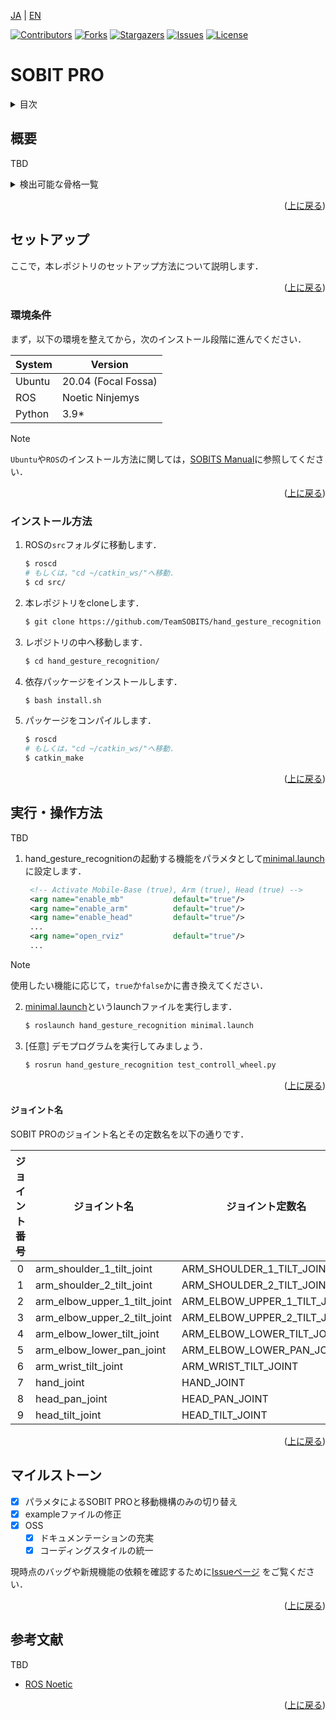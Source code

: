 <a name="readme-top"></a>

[JA](README.md) | [EN](README.en.md)

[![Contributors][contributors-shield]][contributors-url]
[![Forks][forks-shield]][forks-url]
[![Stargazers][stars-shield]][stars-url]
[![Issues][issues-shield]][issues-url]
[![License][license-shield]][license-url]

# SOBIT PRO

<!-- 目次 -->
<details>
  <summary>目次</summary>
  <ol>
    <li>
      <a href="#概要">概要</a>
    </li>
    <li>
      <a href="#環境構築">環境構築</a>
      <ul>
        <li><a href="#環境条件">環境条件</a></li>
        <li><a href="#インストール方法">インストール方法</a></li>
      </ul>
    </li>
    <li>
    　<a href="#実行操作方法">実行・操作方法</a>
    </li>
    <li><a href="#マイルストーン">マイルストーン</a></li>
    <!-- <li><a href="#contributing">Contributing</a></li> -->
    <!-- <li><a href="#license">License</a></li> -->
    <li><a href="#参考文献">参考文献</a></li>
  </ol>
</details>



<!-- レポジトリの概要 -->
## 概要

TBD

<details>
<summary>検出可能な骨格一覧</summary>

| ID | Varible | Hand Part
| --- | --- | --- |
| 0  | wrist             | wrist |
| 1  | thumb_cmc         | thumb carpometacarpal |
| 2  | thumb_mcp         | thumb metacarpophalangeal |
| 3  | thumb_ip          | thumb interphalangeal |
| 4  | thumb_tip         | thumb tip |
| 5  | index_finger_mcp  | index finger metacarpophalangeal |
| 6  | index_finger_pip  | index finger proximal inter-phalangeal |
| 7  | index_finger_dip  | index finger distal interphalangeal |
| 8  | index_finger_tip  | index finger tip |
| 9  | middle_finger_mcp | middle finger metacarpophalangeal |
| 10 | middle_finger_pip | middle finger proximal inter-phalangeal |
| 11 | middle_finger_dip | middle finger distal interphalangeal |
| 12 | middle_finger_tip | middle finger tip |
| 13 | ring_finger_mcp   | ring finger metacarpophalangeal |
| 14 | ring_finger_pip   | ring finger proximal inter-phalangeal |
| 15 | ring_finger_dip   | ring finger distal interphalangeal |
| 16 | ring_finger_tip   | ring finger tip |
| 17 | pinky_mcp         | pinky metacarpophalangeal |
| 18 | pinky_pip         | pinky proximal inter-phalangeal |
| 19 | pinky_dip         | pinky distal interphalangeal |
| 20 | pinky_tip         | pinky tip |

![MediaPipe Hand landmark](https://developers.google.com/static/mediapipe/images/solutions/hand-landmarks.png)

</details>

<p align="right">(<a href="#readme-top">上に戻る</a>)</p>


<!-- セットアップ -->
## セットアップ

ここで，本レポジトリのセットアップ方法について説明します．

<p align="right">(<a href="#readme-top">上に戻る</a>)</p>


### 環境条件

まず，以下の環境を整えてから，次のインストール段階に進んでください．

| System  | Version |
| ------------- | ------------- |
| Ubuntu | 20.04 (Focal Fossa) |
| ROS | Noetic Ninjemys |
| Python | 3.9* |

> [!NOTE]
> `Ubuntu`や`ROS`のインストール方法に関しては，[SOBITS Manual](https://github.com/TeamSOBITS/sobits_manual#%E9%96%8B%E7%99%BA%E7%92%B0%E5%A2%83%E3%81%AB%E3%81%A4%E3%81%84%E3%81%A6)に参照してください．

<p align="right">(<a href="#readme-top">上に戻る</a>)</p>


### インストール方法

1. ROSの`src`フォルダに移動します．
   ```sh
   $ roscd
   # もしくは，"cd ~/catkin_ws/"へ移動．
   $ cd src/
   ```
2. 本レポジトリをcloneします．
   ```sh
   $ git clone https://github.com/TeamSOBITS/hand_gesture_recognition
   ```
3. レポジトリの中へ移動します．
   ```sh
   $ cd hand_gesture_recognition/
   ```
4. 依存パッケージをインストールします．
   ```sh
   $ bash install.sh
   ```
5. パッケージをコンパイルします．
   ```sh
   $ roscd
   # もしくは，"cd ~/catkin_ws/"へ移動．
   $ catkin_make
   ```

<p align="right">(<a href="#readme-top">上に戻る</a>)</p>


<!-- 実行・操作方法 -->
## 実行・操作方法

TBD

1. hand_gesture_recognitionの起動する機能をパラメタとして[minimal.launch](launch/minimal.launch)に設定します．
   ```xml
    <!-- Activate Mobile-Base (true), Arm (true), Head (true) -->
    <arg name="enable_mb"           default="true"/>
    <arg name="enable_arm"          default="true"/>
    <arg name="enable_head"         default="true"/>
    ...
    <arg name="open_rviz"           default="true"/>
    ...
   ```

> [!NOTE]
> 使用したい機能に応じて，`true`か`false`かに書き換えてください．

2. [minimal.launch](launch/minimal.launch)というlaunchファイルを実行します．
   ```sh
   $ roslaunch hand_gesture_recognition minimal.launch
   ```
3. [任意] デモプログラムを実行してみましょう．
   ```sh
   $ rosrun hand_gesture_recognition test_controll_wheel.py
   ```

<p align="right">(<a href="#readme-top">上に戻る</a>)</p>


#### ジョイント名

SOBIT PROのジョイント名とその定数名を以下の通りです．

| ジョイント番号 | ジョイント名 | ジョイント定数名 |
| :---: | --- | --- |
| 0 | arm_shoulder_1_tilt_joint | ARM_SHOULDER_1_TILT_JOINT |
| 1 | arm_shoulder_2_tilt_joint | ARM_SHOULDER_2_TILT_JOINT |
| 2 | arm_elbow_upper_1_tilt_joint | ARM_ELBOW_UPPER_1_TILT_JOINT |
| 3 | arm_elbow_upper_2_tilt_joint | ARM_ELBOW_UPPER_2_TILT_JOINT |
| 4 | arm_elbow_lower_tilt_joint | ARM_ELBOW_LOWER_TILT_JOINT |
| 5 | arm_elbow_lower_pan_joint | ARM_ELBOW_LOWER_PAN_JOINT |
| 6 | arm_wrist_tilt_joint | ARM_WRIST_TILT_JOINT |
| 7 | hand_joint | HAND_JOINT |
| 8 | head_pan_joint | HEAD_PAN_JOINT |
| 9 | head_tilt_joint | HEAD_TILT_JOINT |

<p align="right">(<a href="#readme-top">上に戻る</a>)</p>


<!-- マイルストーン -->
## マイルストーン

- [x] パラメタによるSOBIT PROと移動機構のみの切り替え
- [x] exampleファイルの修正
- [x] OSS
    - [x] ドキュメンテーションの充実
    - [x] コーディングスタイルの統一

現時点のバッグや新規機能の依頼を確認するために[Issueページ][issues-url] をご覧ください．

<p align="right">(<a href="#readme-top">上に戻る</a>)</p>


<!-- CONTRIBUTING -->
<!-- ## Contributing

Contributions are what make the open source community such an amazing place to learn, inspire, and create. Any contributions you make are **greatly appreciated**.

If you have a suggestion that would make this better, please fork the repo and create a pull request. You can also simply open an issue with the tag "enhancement".
Don't forget to give the project a star! Thanks again!

1. Fork the Project
2. Create your Feature Branch (`git checkout -b feature/AmazingFeature`)
3. Commit your Changes (`git commit -m 'Add some AmazingFeature'`)
4. Push to the Branch (`git push origin feature/AmazingFeature`)
5. Open a Pull Request

<p align="right">(<a href="#readme-top">上に戻る</a>)</p> -->


<!-- LICENSE -->
<!-- ## License

Distributed under the MIT License. See `LICENSE.txt` for more NOTErmation.

<p align="right">(<a href="#readme-top">上に戻る</a>)</p> -->


<!-- 参考文献 -->
## 参考文献

TBD
- [ROS Noetic](http://wiki.ros.org/noetic)
<!-- - [](/) -->

<p align="right">(<a href="#readme-top">上に戻る</a>)</p>



<!-- MARKDOWN LINKS & IMAGES -->
<!-- https://www.markdownguide.org/basic-syntax/#reference-style-links -->
[contributors-shield]: https://img.shields.io/github/contributors/TeamSOBITS/hand_gesture_recognition.svg?style=for-the-badge
[contributors-url]: https://github.com/TeamSOBITS/hand_gesture_recognition/graphs/contributors
[forks-shield]: https://img.shields.io/github/forks/TeamSOBITS/hand_gesture_recognition.svg?style=for-the-badge
[forks-url]: https://github.com/TeamSOBITS/hand_gesture_recognition/network/members
[stars-shield]: https://img.shields.io/github/stars/TeamSOBITS/hand_gesture_recognition.svg?style=for-the-badge
[stars-url]: https://github.com/TeamSOBITS/hand_gesture_recognition/stargazers
[issues-shield]: https://img.shields.io/github/issues/TeamSOBITS/hand_gesture_recognition.svg?style=for-the-badge
[issues-url]: https://github.com/TeamSOBITS/hand_gesture_recognition/issues
[license-shield]: https://img.shields.io/github/license/TeamSOBITS/hand_gesture_recognition.svg?style=for-the-badge
[license-url]: LICENSE